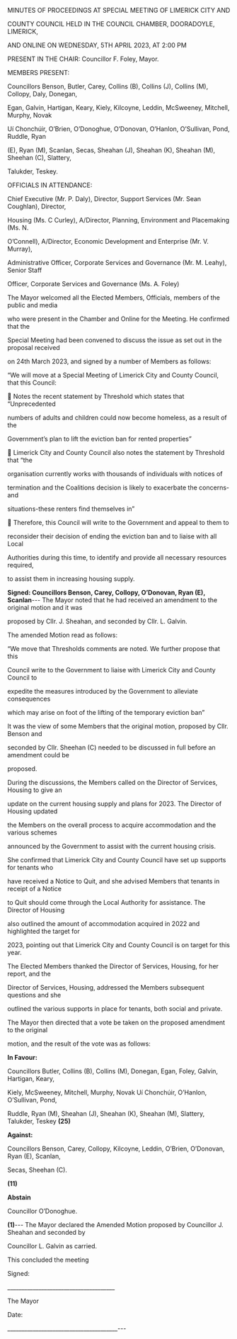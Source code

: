MINUTES OF PROCEEDINGS AT SPECIAL MEETING OF LIMERICK CITY AND

COUNTY COUNCIL HELD IN THE COUNCIL CHAMBER, DOORADOYLE, LIMERICK,

AND ONLINE ON WEDNESDAY, 5TH APRIL 2023, AT 2:00 PM

PRESENT IN THE CHAIR: Councillor F. Foley, Mayor.

MEMBERS PRESENT:

Councillors Benson, Butler, Carey, Collins (B), Collins (J), Collins (M), Collopy, Daly, Donegan,

Egan, Galvin, Hartigan, Keary, Kiely, Kilcoyne, Leddin, McSweeney, Mitchell, Murphy, Novak

Uí Chonchúir, O’Brien, O’Donoghue, O’Donovan, O’Hanlon, O’Sullivan, Pond, Ruddle, Ryan

(E), Ryan (M), Scanlan, Secas, Sheahan (J), Sheahan (K), Sheahan (M), Sheehan (C), Slattery,

Talukder, Teskey.

OFFICIALS IN ATTENDANCE:

Chief Executive (Mr. P. Daly), Director, Support Services (Mr. Sean Coughlan), Director,

Housing (Ms. C Curley), A/Director, Planning, Environment and Placemaking (Ms. N.

O’Connell), A/Director, Economic Development and Enterprise (Mr. V. Murray),

Administrative Officer, Corporate Services and Governance (Mr. M. Leahy), Senior Staff

Officer, Corporate Services and Governance (Ms. A. Foley)

The Mayor welcomed all the Elected Members, Officials, members of the public and media

who were present in the Chamber and Online for the Meeting. He confirmed that the

Special Meeting had been convened to discuss the issue as set out in the proposal received

on 24th March 2023, and signed by a number of Members as follows:

“We will move at a Special Meeting of Limerick City and County Council, that this Council:

 Notes the recent statement by Threshold which states that “Unprecedented

numbers of adults and children could now become homeless, as a result of the

Government’s plan to lift the eviction ban for rented properties”

 Limerick City and County Council also notes the statement by Threshold that “the

organisation currently works with thousands of individuals with notices of

termination and the Coalitions decision is likely to exacerbate the concerns-and

situations-these renters find themselves in”

 Therefore, this Council will write to the Government and appeal to them to

reconsider their decision of ending the eviction ban and to liaise with all Local

Authorities during this time, to identify and provide all necessary resources required,

to assist them in increasing housing supply.

**Signed: Councillors Benson, Carey, Collopy, O’Donovan, Ryan (E), Scanlan**---
The Mayor noted that he had received an amendment to the original motion and it was

proposed by Cllr. J. Sheahan, and seconded by Cllr. L. Galvin.

The amended Motion read as follows:

“We move that Thresholds comments are noted. We further propose that this

Council write to the Government to liaise with Limerick City and County Council to

expedite the measures introduced by the Government to alleviate consequences

which may arise on foot of the lifting of the temporary eviction ban”

It was the view of some Members that the original motion, proposed by Cllr. Benson and

seconded by Cllr. Sheehan (C) needed to be discussed in full before an amendment could be

proposed.

During the discussions, the Members called on the Director of Services, Housing to give an

update on the current housing supply and plans for 2023. The Director of Housing updated

the Members on the overall process to acquire accommodation and the various schemes

announced by the Government to assist with the current housing crisis.

She confirmed that Limerick City and County Council have set up supports for tenants who

have received a Notice to Quit, and she advised Members that tenants in receipt of a Notice

to Quit should come through the Local Authority for assistance. The Director of Housing

also outlined the amount of accommodation acquired in 2022 and highlighted the target for

2023, pointing out that Limerick City and County Council is on target for this year.

The Elected Members thanked the Director of Services, Housing, for her report, and the

Director of Services, Housing, addressed the Members subsequent questions and she

outlined the various supports in place for tenants, both social and private.

The Mayor then directed that a vote be taken on the proposed amendment to the original

motion, and the result of the vote was as follows:

**In Favour:**

Councillors Butler, Collins (B), Collins (M), Donegan, Egan, Foley, Galvin, Hartigan, Keary,

Kiely, McSweeney, Mitchell, Murphy, Novak Uí Chonchúir, O’Hanlon, O’Sullivan, Pond,

Ruddle, Ryan (M), Sheahan (J), Sheahan (K), Sheahan (M), Slattery, Talukder, Teskey **(25)**

**Against:**

Councillors Benson, Carey, Collopy, Kilcoyne, Leddin, O’Brien, O’Donovan, Ryan (E), Scanlan,

Secas, Sheehan (C).

**(11)**

**Abstain**

Councillor O’Donoghue.

**(1)**---
The Mayor declared the Amended Motion proposed by Councillor J. Sheahan and seconded by

Councillor L. Galvin as carried.

This concluded the meeting

Signed:

\_\_\_\_\_\_\_\_\_\_\_\_\_\_\_\_\_\_\_\_\_\_\_\_\_\_\_\_\_\_\_\_\_\_\_\_\_\_

The Mayor

Date:

\_\_\_\_\_\_\_\_\_\_\_\_\_\_\_\_\_\_\_\_\_\_\_\_\_\_\_\_\_\_\_\_\_\_\_\_\_\_\_---
